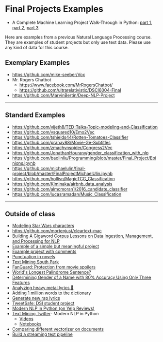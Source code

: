 Final Projects Examples
======

- A Complete Machine Learning Project Walk-Through in Python: [ part 1](https://towardsdatascience.com/a-complete-machine-learning-walk-through-in-python-part-one-c62152f39420), [part 2](https://towardsdatascience.com/a-complete-machine-learning-project-walk-through-in-python-part-two-300f1f8147e2), [part 3](https://towardsdatascience.com/a-complete-machine-learning-walk-through-in-python-part-three-388834e8804b)

Here are examples from a previous Natural Language Processing course. They are examples of student projects but only use text data. Please use any kind of data for this course.

Exemplary Examples
----

- https://github.com/mike-seeber/Vox
- Mr. Rogers Chatbot 
    - https://www.facebook.com/MrRogersChatbot/ 
    - https://github.com/ultrarelativistic/DSCI6004-Final
- https://github.com/MarvinBertin/Deep-NLP-Project

----
Standard Examples
----

- https://github.com/vijeth8/TED-Talks-Topic-modeling-and-Classification
- https://github.com/vsquared10/Emo2Vec
- https://github.com/tshields44/Rotten-Tomatoes-Classifier
- https://github.com/pranav88/Movie-Ge-Subtitles
- https://github.com/zmachynspider/Congress2Vec
- https://github.com/JonathanHourany/gender_classification_with_nlp
- https://github.com/baolinliu/Programming/blob/master/Final_Project/Epinions.ipynb
- https://github.com/michaelulin/final-project/blob/master/FinalProjectMichaelUlin.ipynb
- https://github.com/hollisn/MagicTCG_Classification
- https://github.com/Kiminaka/airbnb_data_analysis
- https://github.com/almcmoran1/2016_candidate_classifier
- https://github.com/lucasramadan/Music_Classification

----
Outside of class 
----

- [Modeling Star Wars characters](http://www.rafaelsk.com/Wordclous%20representations%20of%20Star%20Wars%20characters.html)
- https://github.com/mortenjust/cleartext-mac
- [Building A Gigaword Corpus Lessons on Data Ingestion, Management, and Processing for NLP](https://www.youtube.com/watch?v=j1DdGX2d9BE)
- [Example of a simple but meaningful project](http://babble.nfshost.com/babblenumber1/)
- [Example project with comments](https://spandan-madan.github.io/DeepLearningProject/)
- [Punctuation in novels](https://medium.com/@neuroecology/punctuation-in-novels-8f316d542ec4#.9hisbnk28)
- [Text Mining South Park](http://kaylinwalker.com/text-mining-south-park/)
- [FanGuard: Protection from movie spoilers](http://www.insightdatascience.com/blog/fanguard.html)
- [World's Longest Palindrome Sentence?](http://norvig.com/palindrome.html)
- [Determining Gender of a Name with 80% Accuracy Using Only Three Features](http://blog.ayoungprogrammer.com/2016/04/determining-gender-of-name-with-80.html)
- [Analyzing heavy metal lyrics 🤘](http://www.degeneratestate.org/posts/2016/Apr/20/heavy-metal-and-natural-language-processing-part-1/)
- [Adding 1 million words to the dictionary](https://www.youtube.com/watch?v=sum5Hq2FTsw)
- [Generate new rap lyrics](https://github.com/iluxonchik/lyricist)
- [TweetSafe: DSI student project](http://tweetsafe.us-east-1.elasticbeanstalk.com/)
- [Modern NLP in Python (on Yelp Reviews)](https://www.youtube.com/watch?v=6zm9NC9uRkk)
- [Text Mining Twitter](http://blog.aylien.com/web-summit-2016-according-twitter-text-mining-80000-tweets/)- Modern NLP in Python
    - [Videos](https://www.youtube.com/watch?v=6zm9NC9uRkk)
    - [Notebooks](https://github.com/skipgram/modern-nlp-in-python/blob/master/executable/Modern_NLP_in_Python.ipynb)
- [Comparing different vectorizer on documents](http://sujitpal.blogspot.com/2016/12/document-similarity-using-various-text.html)
- [Build a streaming text pipeline](https://www.youtube.com/watch?v=NfaHA17CxrI)
